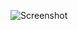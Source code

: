 ![Screenshot](https://user-images.githubusercontent.com/66374207/85749611-9f735f00-b726-11ea-83cd-74944dc5d79a.png)

